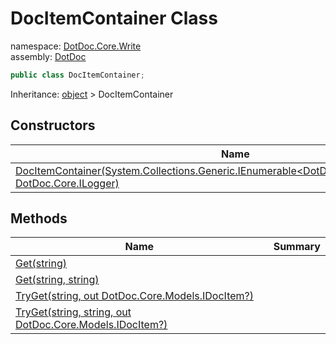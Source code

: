 ﻿# DocItemContainer Class

namespace: [DotDoc\.Core\.Write](../DotDoc.Core.Write.md)<br />
assembly: [DotDoc](../../DotDoc.md)



```csharp
public class DocItemContainer;
```

Inheritance: [object](https://docs.microsoft.com/dotnet/api/System.Object) > DocItemContainer

## Constructors

| Name | Summary |
|------|---------|
| [DocItemContainer\(System\.Collections\.Generic\.IEnumerable\<DotDoc\.Core\.Models\.IDocItem\>, DotDoc\.Core\.ILogger\)](./DocItemContainer/$ctor.md) |  |

## Methods

| Name | Summary |
|------|---------|
| [Get\(string\)](./DocItemContainer/Get.md) |  |
| [Get\(string, string\)](./DocItemContainer/Get.md) |  |
| [TryGet\(string, out DotDoc\.Core\.Models\.IDocItem?\)](./DocItemContainer/TryGet.md) |  |
| [TryGet\(string, string, out DotDoc\.Core\.Models\.IDocItem?\)](./DocItemContainer/TryGet.md) |  |

